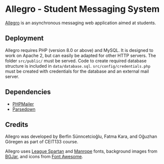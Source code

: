 # Allegro - Student Messaging System

[Allegro](https://allegroapp.me) is an asynchronous messaging web application aimed at students.

## Deployment

Allegro requires PHP (version 8.0 or above) and MySQL. It is designed to work on Apache 2, but can easily be adapted for other HTTP servers. The folder `src/public/` must be served. Code to create required database structure is included in `data/database.sql`. `src/config/credentials.php` must be created with credentials for the database and an external mail server.

## Dependencies

* [PHPMailer](https://github.com/PHPMailer/PHPMailer)
* [Parsedown](https://github.com/erusev/parsedown)

## Credits

Allegro was developed by Berfin Sünncetcioğlu, Fatma Kara, and Oğuzhan Göregen as part of CEIT133 course.

Allegro uses [League Spartan](https://www.theleagueofmoveabletype.com/league-spartan) and [Manrope](https://manropefont.com/) fonts, background images from [BGJar](https://bgjar.com/), and icons from [Font Awesome](https://fontawesome.com).
